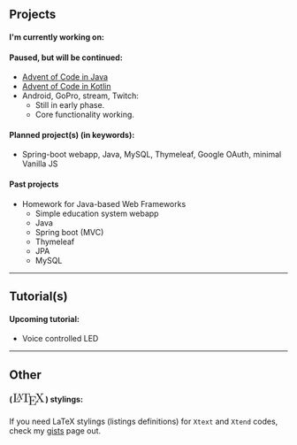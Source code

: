 
## Projects
#### I'm currently working on:
 
 
#### Paused, but will be continued:
 - [Advent of Code in Java](https://github.com/wildangerm/advent-of-code-2k18)
 - [Advent of Code in Kotlin](https://github.com/wildangerm/advent-of-code-2k18-kt)
 - Android, GoPro, stream, Twitch:
     - Still in early phase.
     - Core functionality working.
 
#### Planned project(s) (in keywords):
 - Spring-boot webapp, Java, MySQL, Thymeleaf, Google OAuth, minimal Vanilla JS
 

#### Past projects
- Homework for Java-based Web Frameworks
   - Simple education system webapp
   - Java
   - Spring boot (MVC)
   - Thymeleaf
   - JPA
   - MySQL

 ---
 
## Tutorial(s) 
#### Upcoming tutorial:
 - Voice controlled LED
 

---

## Other
#### (<img style="vertical-align:-40%" src="images/1280px-LaTeX_logo.svg.png" alt="drawing" height="25"/>) stylings:
If you need LaTeX stylings (listings definitions) for `Xtext` and `Xtend` codes, check my [gists](https://gist.github.com/wildangerm) page out.
